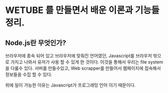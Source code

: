 # WETUBE 를 만들면서 배운 이론과 기능들 정리.

## Node.js란 무엇인가?

브라우저에 종속 되어 있고 브라우저에 맞춰진 언어였던,  Javascript를 브라우저 밖으로 가지고 나와서 유저가 사용 할 수 있게 한 것이다.
이것을 통해서 우리는 file system을 다룰수 있다. 
서버를 만들수있고, Web scrapper를 만들어서 웹페이지에 접속해서 정보들을 수집 할 수 있다.

위에 일이 가능한 이유는 Javascript가 프로그래밍 언어 이기 때문이다. 

